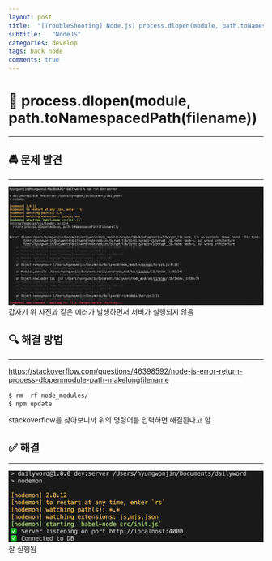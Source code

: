```yaml
---
layout: post
title:  "[TroubleShooting] Node.js) process.dlopen(module, path.toNamespacedPath(filename))"
subtitle:   "NodeJS"
categories: develop
tags: back node 
comments: true
---
```


# 🌟 process.dlopen(module, path.toNamespacedPath(filename))
---
## 🚔 문제 발견
---
![1-1](/assets/img/web/2021-08-30/1-1.png)  
갑자기 위 사진과 같은 에러가 발생하면서 서버가 실행되지 않음        

## 🔍 해결 방법
---
<https://stackoverflow.com/questions/46398592/node-js-error-return-process-dlopenmodule-path-makelongfilename>
```
$ rm -rf node_modules/
$ npm update
```
stackoverflow를 찾아보니까 위의 명령어를 입력하면 해결된다고 함     

## ✅ 해결
---
![1-1](/assets/img/web/2021-08-30/1-2.png)          
잘 실행됨